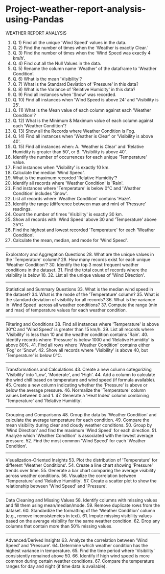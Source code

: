 # Project-weather-report-analysis-using-Pandas


WEATHER REPORT ANALYSIS
1.	Q. 1) Find all the unique 'Wind Speed' values in the data.
2.	Q. 2) Find the number of times when the 'Weather is exactly Clear.'
3.	Q. 3) Find the number of times when the 'Wind Speed was exactly 4 km/h'.
4.	Q. 4) Find out all the Null Values in the data.
5.	Q. 5) Rename the column name 'Weather' of the dataframe to 'Weather Condition'.
6.	Q. 6) What is the mean 'Visibility'?
7.	Q. 7) What is the Standard Deviation of 'Pressure' in this data?
8.	Q. 8) What is the Variance of 'Relative Humidity' in this data?
9.	Q. 9) Find all instances when 'Snow' was recorded.
10.	Q. 10) Find all instances when 'Wind Speed is above 24' and 'Visibility is 25'.
11.	Q. 11) What is the Mean value of each column against each 'Weather Condition'?
12.	Q. 12) What is the Minimum & Maximum value of each column against each 'Weather Condition'?
13.	Q. 13) Show all the Records where Weather Condition is Fog.
14.	Q. 14) Find all instances when 'Weather is Clear' or 'Visibility is above 40'.
15.	Q. 15) Find all instances when:
A. 'Weather is Clear' and 'Relative Humidity is greater than 50', or
B. 'Visibility is above 40'.
16.	Identify the number of occurrences for each unique 'Temperature' value.
17.	Find instances when 'Visibility' is exactly 10 km.
18.	Calculate the median 'Wind Speed'.
19.	What is the maximum recorded 'Relative Humidity'?
20.	Identify all records where 'Weather Condition' is 'Rain'.
21.	Find instances where 'Temperature' is below 0°C and 'Weather Condition' includes 'Snow'.
22.	List all records where 'Weather Condition' contains 'Haze'.
23.	Identify the range (difference between max and min) of 'Pressure' readings.
24.	Count the number of times 'Visibility' is exactly 30 km.
25.	Show all records with 'Wind Speed' above 30 and 'Temperature' above 25°C.
26.	Find the highest and lowest recorded 'Temperature' for each 'Weather Condition'.
27.	Calculate the mean, median, and mode for 'Wind Speed'.
________________________________________
Exploratory and Aggregation Questions
28. What are the unique values in the 'Temperature' column?
29. How many records exist for each unique 'Weather Condition'?
30. Identify the top 3 most frequent weather conditions in the dataset.
31. Find the total count of records where the visibility is below 10.
32. List all the unique values of 'Wind Direction'.
________________________________________
Statistical and Summary Questions
33. What is the median wind speed in the dataset?
34. What is the mode of the 'Temperature' column?
35. What is the standard deviation of visibility for all records?
36. What is the variance in 'Wind Speed' across all weather conditions?
37. Compute the range (min and max) of temperature values for each weather condition.
________________________________________
Filtering and Conditions
38. Find all instances where 'Temperature' is above 30°C and 'Wind Speed' is greater than 15 km/h.
39. List all records where 'Visibility' is less than 10 and the weather condition contains 'Rain'.
40. Identify records where 'Pressure' is below 1000 and 'Relative Humidity' is above 80%.
41. Find all rows where 'Weather Condition' contains either 'Fog' or 'Snow'.
42. Show all records where 'Visibility' is above 40, but 'Temperature' is below 0°C.
________________________________________
Transformations and Calculations
43. Create a new column categorizing 'Visibility' into 'Low', 'Moderate', and 'High'.
44. Add a column to calculate the wind chill based on temperature and wind speed (if formula available).
45. Create a new column indicating whether the 'Pressure' is above or below the average pressure.
46. Normalize the 'Temperature' column values between 0 and 1.
47. Generate a 'Heat Index' column combining 'Temperature' and 'Relative Humidity'.
________________________________________
Grouping and Comparisons
48. Group the data by 'Weather Condition' and calculate the average temperature for each condition.
49. Compare the mean visibility during clear and cloudy weather conditions.
50. Group by 'Wind Direction' and find the maximum 'Wind Speed' for each direction.
51. Analyze which 'Weather Condition' is associated with the lowest average pressure.
52. Find the most common 'Wind Speed' for each 'Weather Condition'.
________________________________________
Visualization-Oriented Insights
53. Plot the distribution of 'Temperature' for different 'Weather Conditions'.
54. Create a line chart showing 'Pressure' trends over time.
55. Generate a bar chart comparing the average visibility across weather conditions.
56. Visualize the correlation between 'Temperature' and 'Relative Humidity'.
57. Create a scatter plot to show the relationship between 'Wind Speed' and 'Pressure'.
________________________________________
Data Cleaning and Missing Values
58. Identify columns with missing values and fill them using mean/median/mode.
59. Remove duplicate rows from the dataset.
60. Standardize the formatting of the 'Weather Condition' column (e.g., remove inconsistencies in text).
61. Impute missing visibility values based on the average visibility for the same weather condition.
62. Drop any columns that contain more than 50% missing values.
________________________________________
Advanced/Derived Insights
63. Analyze the correlation between 'Wind Speed' and 'Pressure'.
64. Determine which weather condition has the highest variance in temperature.
65. Find the time period where 'Visibility' consistently remained above 50.
66. Identify if high wind speed is more common during certain weather conditions.
67. Compare the temperature ranges for day and night (if time data is available).


